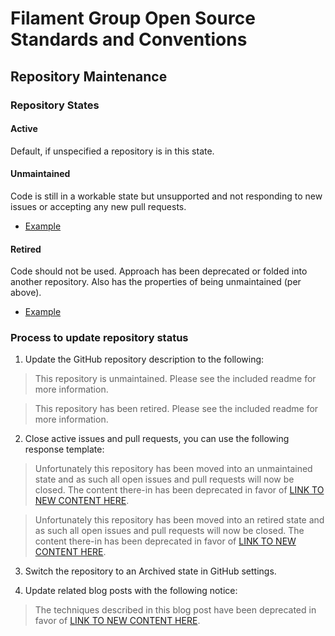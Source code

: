 # Filament Group Open Source Standards and Conventions

## Repository Maintenance

### Repository States

#### Active

Default, if unspecified a repository is in this state.

#### Unmaintained

Code is still in a workable state but unsupported and not responding to new issues or accepting any new pull requests.

* [Example](https://github.com/filamentgroup/jQuery-Equal-Heights)

#### Retired

Code should not be used. Approach has been deprecated or folded into another repository. Also has the properties of being unmaintained (per above).

* [Example](https://github.com/filamentgroup/face-off/)

### Process to update repository status

1. Update the GitHub repository description to the following:

> This repository is unmaintained. Please see the included readme for more information.

> This repository has been retired. Please see the included readme for more information.

2. Close active issues and pull requests, you can use the following response template:

> Unfortunately this repository has been moved into an unmaintained state and as such all open issues and pull requests will now be closed. The content there-in has been deprecated in favor of [LINK TO NEW CONTENT HERE]().

> Unfortunately this repository has been moved into an retired state and as such all open issues and pull requests will now be closed. The content there-in has been deprecated in favor of [LINK TO NEW CONTENT HERE]().

3. Switch the repository to an Archived state in GitHub settings.

4. Update related blog posts with the following notice:

> The techniques described in this blog post have been deprecated in favor of [LINK TO NEW CONTENT HERE]().
